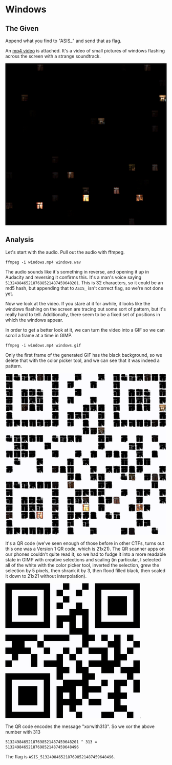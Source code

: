 # Windows

## The Given
Append what you find to "ASIS\_" and send that as flag.

An [mp4 video](windows_assets/windows.mp4) is attached. It's a video of small
pictures of windows flashing across the screen with a strange soundtrack.

![Example Frame](windows_assets/windows.png)

## Analysis
Let's start with the audio. Pull out the audio with ffmpeg.

    ffmpeg -i windows.mp4 windows.wav

The audio sounds like it's something in reverse, and opening it up in Audacity
and reversing it confirms this. It's a man's voice saying
`51324984652187698521487459648201`. This is 32 characters, so it could be an
md5 hash, but appending that to `ASIS_` isn't correct flag, so we're not done
yet.

Now we look at the video. If you stare at it for awhile, it looks like the
windows flashing on the screen are tracing out some sort of pattern, but it's
really hard to tell. Additionally, there seem to be a fixed set of positions in
which the windows appear.

In order to get a better look at it, we can turn the video into a GIF so we
can scroll a frame at a time in GIMP.

    ffmpeg -i windows.mp4 windows.gif

Only the first frame of the generated GIF has the black background, so we
delete that with the color picker tool, and we can see that it was indeed a
pattern.

![QR looking image](windows_assets/windows_qr_before.png)


It's a QR code (we've seen enough of those before in other CTFs, turns out this one was
a Version 1 QR code, which is 21x21). The QR scanner apps on our phones
couldn't quite read it, so we had to fudge it into a more readable state in
GIMP with creative selections and scaling (in particular, I selected all of
the white with the color picker tool, inverted the selection, grew the
selection by 5 pixels, then shrank it by 3, then flood filled black, then
scaled it down to 21x21 without interpolation).

![QR after formatting](windows_assets/windows_qr_after.png).

The QR code encodes the message "xorwith313". So we xor the above number
with 313

    51324984652187698521487459648201 ^ 313 = 51324984652187698521487459648496

The flag is `ASIS_51324984652187698521487459648496`.
